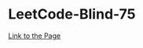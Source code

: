 # LeetCode-Blind-75
[Link to the Page](https://leetcode.com/discuss/general-discussion/460599/blind-75-leetcode-questions)
